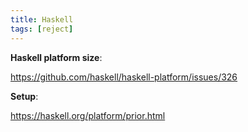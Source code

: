 ```yaml
---
title: Haskell
tags: [reject]
---
```


**Haskell platform size**:

<https://github.com/haskell/haskell-platform/issues/326>

**Setup**:

<https://haskell.org/platform/prior.html>
